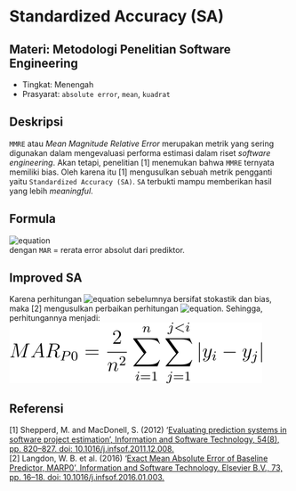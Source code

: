 # Standardized Accuracy (SA)
## Materi: Metodologi Penelitian Software Engineering
* Tingkat: Menengah
* Prasyarat: `absolute error`, `mean`, `kuadrat`
## Deskripsi
`MMRE` atau _Mean Magnitude Relative Error_ merupakan metrik yang sering digunakan dalam mengevaluasi performa estimasi dalam riset _software engineering_. Akan tetapi, penelitian [1] menemukan bahwa `MMRE` ternyata memiliki bias. Oleh karena itu [1] mengusulkan sebuah metrik pengganti yaitu `Standardized Accuracy (SA)`. `SA` terbukti mampu memberikan hasil yang lebih _meaningful_.

## Formula
![equation](https://latex.codecogs.com/gif.latex?SA=1-\frac{MAR}{MAR_P_0}*100) <br>
dengan `MAR` = rerata error absolut dari prediktor.

## Improved SA
Karena perhitungan ![equation](https://latex.codecogs.com/gif.latex?{MAR_P_0}) sebelumnya bersifat stokastik dan bias, maka [2] mengusulkan perbaikan perhitungan ![equation](https://latex.codecogs.com/gif.latex?{MAR_P_0}). Sehingga, perhitungannya menjadi: <br>
![](mar_p0.svg)

## Referensi
[1] Shepperd, M. and MacDonell, S. (2012) ‘[Evaluating prediction systems in software project estimation’, Information and Software Technology, 54(8), pp. 820–827. doi: 10.1016/j.infsof.2011.12.008.](https://www.sciencedirect.com/science/article/pii/S095058491200002X) <br>
[2] Langdon, W. B. et al. (2016) ‘[Exact Mean Absolute Error of Baseline Predictor, MARP0’, Information and Software Technology. Elsevier B.V., 73, pp. 16–18. doi: 10.1016/j.infsof.2016.01.003.](https://linkinghub.elsevier.com/retrieve/pii/S0950584916000057)
